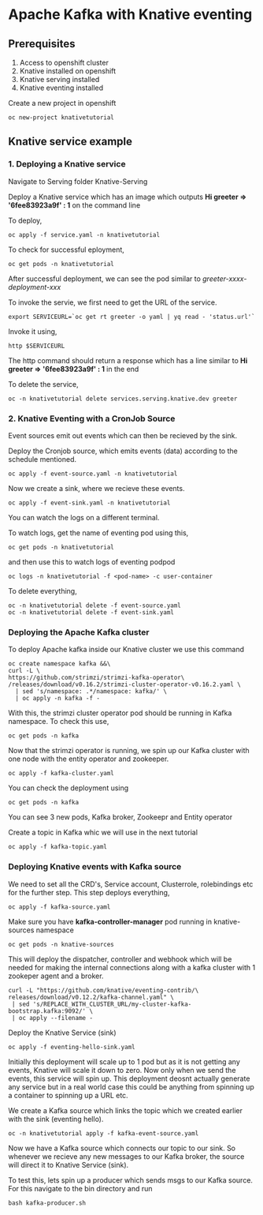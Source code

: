 
# Apache Kafka with Knative eventing

## Prerequisites
1. Access to openshift cluster
2. Knative installed on openshift
3. Knative serving installed
4. Knative eventing installed

Create a new project in openshift

```
oc new-project knativetutorial
```
## Knative service example

### 1. Deploying a Knative service

Navigate to Serving folder Knative-Serving

Deploy a Knative service which has an image which outputs **Hi greeter ⇒ '6fee83923a9f' : 1** on the command line

To deploy, 
```
oc apply -f service.yaml -n knativetutorial
```

To check for successful eployment,
```
oc get pods -n knativetutorial
```
After successful deployment, we can see the pod similar to *greeter-xxxx-deployment-xxx* 

To invoke the servie, we first need to get the URL of the service. 

```
export SERVICEURL=`oc get rt greeter -o yaml | yq read - 'status.url'`
```

Invoke it using,
```
http $SERVICEURL
```
The http command should return a response which has a line similar to **Hi greeter ⇒ '6fee83923a9f' : 1** in the end

To delete the service, 
```
oc -n knativetutorial delete services.serving.knative.dev greeter
```
### 2. Knative Eventing with a CronJob Source 
Event sources emit out events which can then be recieved by the sink. 

Deploy the Cronjob source, which emits events (data) according to the schedule mentioned.

```
oc apply -f event-source.yaml -n knativetutorial
```

Now we create a sink, where we recieve these events.
```
oc apply -f event-sink.yaml -n knativetutorial
```

You can watch the logs on a different terminal. 

To watch logs, get the name of eventing pod using this,
```
oc get pods -n knativetutorial
```
and then use this to watch logs of eventing podpod
```
oc logs -n knativetutorial -f <pod-name> -c user-container
```
To delete everything, 
```
oc -n knativetutorial delete -f event-source.yaml
oc -n knativetutorial delete -f event-sink.yaml
```
### Deploying the Apache Kafka cluster

To deploy Apache kafka inside our Knative cluster we use this command

```
oc create namespace kafka &&\
curl -L \
https://github.com/strimzi/strimzi-kafka-operator\
/releases/download/v0.16.2/strimzi-cluster-operator-v0.16.2.yaml \
  | sed 's/namespace: .*/namespace: kafka/' \
  | oc apply -n kafka -f -
```

With this, the strimzi cluster operator pod should be running in Kafka namespace. To check this use,

```
oc get pods -n kafka
```
Now that the strimzi operator is running, we spin up our Kafka cluster with one node with the entity operator and zookeeper. 
```
oc apply -f kafka-cluster.yaml
```
You can check the deployment using 
```
oc get pods -n kafka
```
You can see 3 new pods, Kafka broker, Zookeepr and Entity operator

Create a topic in Kafka whic we will use in the next tutorial
```
oc apply -f kafka-topic.yaml
```
 
### Deploying Knative events with Kafka source

We need to set all the CRD's, Service account, Clusterrole, rolebindings etc for the further step. 
This step deploys everything,
```
oc apply -f kafka-source.yaml 
```
Make sure you have **kafka-controller-manager** pod running in knative-sources namespace
```
oc get pods -n knative-sources
```
This will deploy the dispatcher, controller and webhook which will be needed for making the internal connections along with a kafka cluster with 1 zookeper agent and a broker. 

```
curl -L "https://github.com/knative/eventing-contrib/\
releases/download/v0.12.2/kafka-channel.yaml" \
 | sed 's/REPLACE_WITH_CLUSTER_URL/my-cluster-kafka-bootstrap.kafka:9092/' \
 | oc apply --filename -
 ```
 
Deploy the Knative Service (sink) 
```
oc apply -f eventing-hello-sink.yaml
```
Initially this deployment will scale up to 1 pod but as it is not getting any events, Knative will scale it down to zero. Now only when we send the events, this service will spin up. This deployment deosnt actually generate any service but in a real world case this could be anything from spinning up a container to spinning up a URL etc.

We create a Kafka source which links the topic which we created earlier with the sink (eventing hello).
```
oc -n knativetutorial apply -f kafka-event-source.yaml
```

Now we have a Kafka source which connects our topic to our sink. So whenever we recieve any new messages to our Kafka broker, the source will direct it to Knative Service (sink). 

To test this, lets spin up a producer which sends msgs to our Kafka source. For this navigate to the bin                    directory and run

```
bash kafka-producer.sh
```


